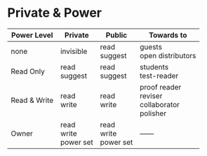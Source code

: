 # Private & Power
|Power Level|Private|Public|Towards to|
|-|-|-|-|
|none|invisible|read<br>suggest|guests<br>open distributors|
|Read Only|read<br>suggest|read<br>suggest|students<br>test-reader|
|Read & Write|read<br>write|read<br>write|proof reader<br>reviser<br>collaborator<br>polisher|
|Owner|read<br>write<br>power set|read<br>write<br>power set|——|